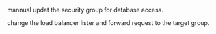 mannual updat the security group for database access.

change the load balancer lister and forward request to the target group.
